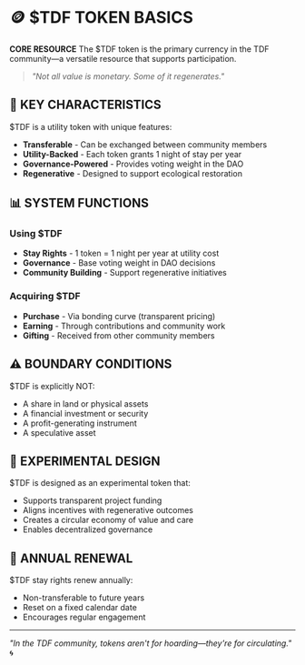 # 🪙 $TDF TOKEN BASICS

**CORE RESOURCE** The $TDF token is the primary currency in the TDF community—a versatile resource that supports participation.

> *"Not all value is monetary. Some of it regenerates."*

## 🌱 KEY CHARACTERISTICS

$TDF is a utility token with unique features:

- **Transferable** - Can be exchanged between community members
- **Utility-Backed** - Each token grants 1 night of stay per year
- **Governance-Powered** - Provides voting weight in the DAO
- **Regenerative** - Designed to support ecological restoration

## 📊 SYSTEM FUNCTIONS

### Using $TDF
- **Stay Rights** - 1 token = 1 night per year at utility cost
- **Governance** - Base voting weight in DAO decisions
- **Community Building** - Support regenerative initiatives

### Acquiring $TDF
- **Purchase** - Via bonding curve (transparent pricing)
- **Earning** - Through contributions and community work
- **Gifting** - Received from other community members

## ⚠️ BOUNDARY CONDITIONS

$TDF is explicitly NOT:
- A share in land or physical assets
- A financial investment or security
- A profit-generating instrument
- A speculative asset

## 🧪 EXPERIMENTAL DESIGN

$TDF is designed as an experimental token that:
- Supports transparent project funding
- Aligns incentives with regenerative outcomes
- Creates a circular economy of value and care
- Enables decentralized governance

## 🔄 ANNUAL RENEWAL

$TDF stay rights renew annually:
- Non-transferable to future years
- Reset on a fixed calendar date
- Encourages regular engagement

---

*"In the TDF community, tokens aren't for hoarding—they're for circulating."* 🌀
